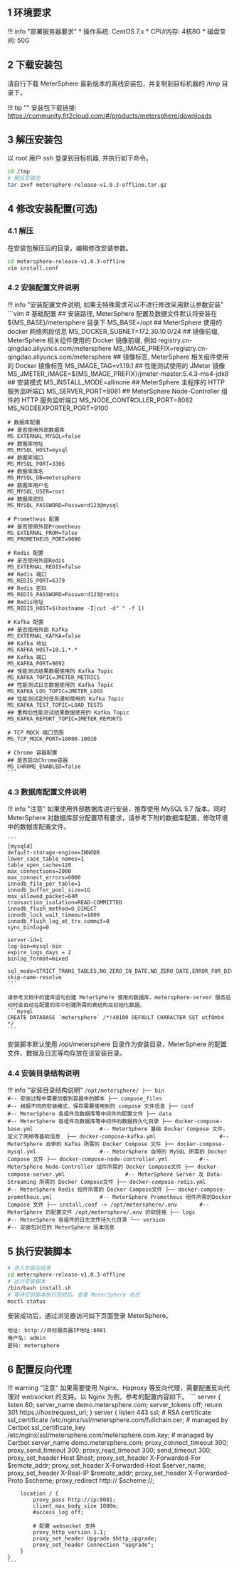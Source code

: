## 1 环境要求

!!! info "部署服务器要求"
    * 操作系统: CentOS 7.x
    * CPU/内存: 4核8G
    * 磁盘空间: 50G

## 2 下载安装包

请自行下载 MeterSphere 最新版本的离线安装包，并复制到目标机器的 /tmp 目录下。

!!! tip ""
    安装包下载链接: https://community.fit2cloud.com/#/products/metersphere/downloads

## 3 解压安装包

以 root 用户 ssh 登录到目标机器, 并执行如下命令。

```sh
cd /tmp
# 解压安装包
tar zxvf metersphere-release-v1.0.3-offline.tar.gz
```

## 4 修改安装配置(可选)
### 4.1 解压

在安装包解压后的目录，编辑修改安装参数。

```sh
cd metersphere-release-v1.0.3-offline
vim install.conf
```
### 4.2 安装配置文件说明

!!! info "安装配置文件说明, 如果无特殊需求可以不进行修改采用默认参数安装"
    ```vim
    # 基础配置
    ## 安装路径, MeterSphere 配置及数据文件默认将安装在 ${MS_BASE}/metersphere 目录下
    MS_BASE=/opt
    ## MeterSphere 使用的 docker 网络网段信息
    MS_DOCKER_SUBNET=172.30.10.0/24
    ## 镜像前缀, MeterSphere 相关组件使用的 Docker 镜像前缀, 例如 registry.cn-qingdao.aliyuncs.com/metersphere
    MS_IMAGE_PREFIX=registry.cn-qingdao.aliyuncs.com/metersphere
    ## 镜像标签, MeterSphere 相关组件使用的 Docker 镜像标签
    MS_IMAGE_TAG=v1.19.1
    ## 性能测试使用的 JMeter 镜像
    MS_JMETER_IMAGE=${MS_IMAGE_PREFIX}/jmeter-master:5.4.3-ms4-jdk8
    ## 安装模式
    MS_INSTALL_MODE=allinone
    ## MeterSphere 主程序的 HTTP 服务监听端口
    MS_SERVER_PORT=8081
    ## MeterSphere Node-Controller 组件的 HTTP 服务监听端口
    MS_NODE_CONTROLLER_PORT=8082
    MS_NODEEXPORTER_PORT=9100

    # 数据库配置
    ## 是否使用外部数据库
    MS_EXTERNAL_MYSQL=false
    ## 数据库地址
    MS_MYSQL_HOST=mysql
    ## 数据库端口
    MS_MYSQL_PORT=3306
    ## 数据库库名
    MS_MYSQL_DB=metersphere
    ## 数据库用户名
    MS_MYSQL_USER=root
    ## 数据库密码
    MS_MYSQL_PASSWORD=Password123@mysql

    # Prometheus 配置
    ## 是否使用外部Prometheus
    MS_EXTERNAL_PROM=false
    MS_PROMETHEUS_PORT=9090

    # Redis 配置
    ## 是否使用外部Redis
    MS_EXTERNAL_REDIS=false
    ## Redis 端口
    MS_REDIS_PORT=6379
    ## Redis 密码
    MS_REDIS_PASSWORD=Password123@redis
    ## Redis地址
    MS_REDIS_HOST=$(hostname -I|cut -d" " -f 1)

    # Kafka 配置
    ## 是否使用外部 Kafka
    MS_EXTERNAL_KAFKA=false
    ## Kafka 地址
    MS_KAFKA_HOST=10.1.*.*
    ## Kafka 端口
    MS_KAFKA_PORT=9092
    ## 性能测试结果数据使用的 Kafka Topic
    MS_KAFKA_TOPIC=JMETER_METRICS
    ## 性能测试日志数据使用的 Kafka Topic
    MS_KAFKA_LOG_TOPIC=JMETER_LOGS
    ## 性能测试定时任务通知使用的 Kafka Topic
    MS_KAFKA_TEST_TOPIC=LOAD_TESTS
    ## 重构后性能测试结果数据使用的 Kafka Topic
    MS_KAFKA_REPORT_TOPIC=JMETER_REPORTS

    # TCP MOCK 端口范围
    MS_TCP_MOCK_PORT=10000-10010

    # Chrome 容器配置
    ## 是否启动Chrome容器
    MS_CHROME_ENABLED=false
    ```

### 4.3 数据库配置文件说明

!!! info "注意"
    如果使用外部数据库进行安装，推荐使用 MySQL 5.7 版本。同时 MeterSphere 对数据库部分配置项有要求，请参考下附的数据库配置，修改环境中的数据库配置文件。

    ```
    [mysqld]
    default-storage-engine=INNODB
    lower_case_table_names=1
    table_open_cache=128
    max_connections=2000
    max_connect_errors=6000
    innodb_file_per_table=1
    innodb_buffer_pool_size=1G
    max_allowed_packet=64M
    transaction_isolation=READ-COMMITTED
    innodb_flush_method=O_DIRECT
    innodb_lock_wait_timeout=1800
    innodb_flush_log_at_trx_commit=0
    sync_binlog=0

    server-id=1
    log-bin=mysql-bin
    expire_logs_days = 2
    binlog_format=mixed

    sql_mode=STRICT_TRANS_TABLES,NO_ZERO_IN_DATE,NO_ZERO_DATE,ERROR_FOR_DIVISION_BY_ZERO,NO_AUTO_CREATE_USER,NO_ENGINE_SUBSTITUTION
    skip-name-resolve
    ```
    
    请参考文档中的建库语句创建 MeterSphere 使用的数据库，metersphere-server 服务启动时会自动在配置的库中创建所需的表结构及初始化数据。
    ```mysql
    CREATE DATABASE `metersphere` /*!40100 DEFAULT CHARACTER SET utf8mb4 */
    ```

安装脚本默认使用 /opt/metersphere 目录作为安装目录，MeterSphere 的配置文件、数据及日志等均存放在该安装目录。

### 4.4 安装目录结构说明

!!! info "安装目录结构说明"
    ```
    /opt/metersphere/
    ├── bin                                         #-- 安装过程中需要加载到容器中的脚本
    ├── compose_files                               #-- 根据不同的安装模式，保存需要使用到的 compose 文件信息
    ├── conf                                        #-- MeterSphere 各组件及数据库等中间件的配置文件
    ├── data                                        #-- MeterSphere 各组件及数据库等中间件的数据持久化目录
    ├── docker-compose-base.yml                     #-- MeterSphere 基础 Docker Compose 文件，定义了网络等基础信息 
    ├── docker-compose-kafka.yml                    #-- MeterSphere 自带的 Kafka 所需的 Docker Compose 文件
    ├── docker-compose-mysql.yml                    #-- MeterSphere 自带的 MySQL 所需的 Docker Compose 文件
    ├── docker-compose-node-controller.yml          #-- MeterSphere Node-Controller 组件所需的 Docker Compose文件
    ├── docker-compose-server.yml                   #-- MeterSphere Server 及 Data-Streaming 所需的 Docker Compose文件
    ├── docker-compose-redis.yml                    #-- MeterSphere Redis 组件所需的 Docker Compose文件
    ├── docker-compose-prometheus.yml               #-- MeterSphere Prometheus 组件所需的Docker Compose 文件
    ├── install.conf -> /opt/metersphere/.env       #-- MeterSphere 的配置文件 /opt/metersphere/.env 的软链接
    ├── logs                                        #-- MeterSphere 各组件的日志文件持久化目录
    └── version                                     #-- 安装包对应的 MeterSphere 版本信息
    ```

## 5 执行安装脚本

```sh
# 进入安装包目录
cd metersphere-release-v1.0.3-offline
# 运行安装脚本
/bin/bash install.sh
# 等待安装脚本执行完成后，查看 MeterSphere 状态
msctl status
```

安装成功后，通过浏览器访问如下页面登录 MeterSphere。

```
地址: http://目标服务器IP地址:8081
用户名: admin
密码: metersphere
```

## 6 配置反向代理
!!! warning "注意"
    如果需要使用 Nginx、Haproxy 等反向代理，需要配置反向代理对 websocket 的支持。以 Nginx 为例，参考的配置内容如下。
    ```
    server {
        listen 80;
        server_name demo.metersphere.com;
        server_tokens off;
        return 301 https://$host$request_uri;
    }
    server {
        listen 443 ssl;
        # RSA certificate
        ssl_certificate /etc/nginx/ssl/metersphere.com/fullchain.cer; # managed by Certbot
        ssl_certificate_key /etc/nginx/ssl/metersphere.com/metersphere.com.key; # managed by Certbot
        server_name  demo.metersphere.com;
        proxy_connect_timeout       300;
        proxy_send_timeout          300;
        proxy_read_timeout          300;
        send_timeout                300;
        proxy_set_header Host $host;
        proxy_set_header X-Forwarded-For $remote_addr;
        proxy_set_header X-Forwarded-Host $server_name;
        proxy_set_header X-Real-IP $remote_addr;
        proxy_set_header X-Forwarded-Proto $scheme;
        proxy_redirect http:// $scheme://;
        
        location / {
            proxy_pass http://ip:8081;
            client_max_body_size 1000m;
            #access_log off;
            
            # 配置 websocket 支持
            proxy_http_version 1.1;
            proxy_set_header Upgrade $http_upgrade;
            proxy_set_header Connection "upgrade";
        }
    }
    ```
